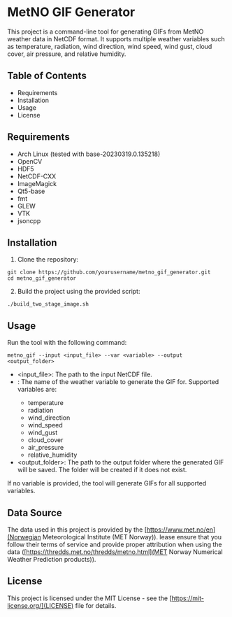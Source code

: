 # MetNO GIF Generator

This project is a command-line tool for generating GIFs from MetNO weather data in NetCDF format. It supports multiple weather variables such as temperature, radiation, wind direction, wind speed, wind gust, cloud cover, air pressure, and relative humidity.
## Table of Contents

- Requirements
- Installation
- Usage
- License

## Requirements

- Arch Linux (tested with base-20230319.0.135218)
- OpenCV
- HDF5
- NetCDF-CXX
- ImageMagick
- Qt5-base
- fmt
- GLEW
- VTK
- jsoncpp

## Installation

1. Clone the repository:
```
git clone https://github.com/yourusername/metno_gif_generator.git
cd metno_gif_generator
```
2. Build the project using the provided script:
```
./build_two_stage_image.sh
```

## Usage

Run the tool with the following command:
```
metno_gif --input <input_file> --var <variable> --output <output_folder>
```
- <input_file>: The path to the input NetCDF file.
- <variable>: The name of the weather variable to generate the GIF for. Supported variables are:
    * temperature
    * radiation
    * wind_direction
    * wind_speed
    * wind_gust
    * cloud_cover
    * air_pressure
    * relative_humidity
- <output_folder>: The path to the output folder where the generated GIF will be saved. The folder will be created if it does not exist.

If no variable is provided, the tool will generate GIFs for all supported variables.

## Data Source
The data used in this project is provided by the [https://www.met.no/en](Norwegian Meteorological Institute (MET Norway)).
lease ensure that you follow their terms of service and provide proper attribution when using the data ([https://thredds.met.no/thredds/metno.html](MET Norway Numerical Weather Prediction products)).

## License

This project is licensed under the MIT License - see the [https://mit-license.org/](LICENSE) file for details.
